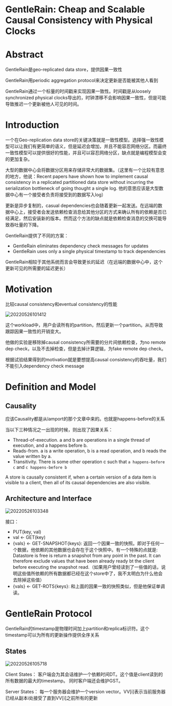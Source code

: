 # GentleRain: Cheap and Scalable Causal Consistency with Physical Clocks

# Abstract

GentleRain是geo-replicated data store，提供因果一致性

GentleRain用periodic aggregation protocol来决定更新是否能被其他人看到

GentleRain通过一个标量的时间戳来实现因果一致性。时间戳是从loosely synchronized physical clocks导出的，时钟漂移不会影响因果一致性，但是可能导致推迟一个更新被他人可见的时间。

# Introduction

一个在Geo-replication data store的关键决策就是一致性模型。选择强一致性模型可以让我们有更简单的语义，但是延迟会增加，并且不能容忍网络分区。而最终一致性模型可以提供很好的性能，并且可以容忍网络分区，缺点就是编程模型会变的更加复杂。

大型的数据中心会将数据分区用来存储非常大的数据集。（这里有一个比较有意思的地方，他说：Recent papers have shown how to implement causal consistency in a replicated partitioned data store without incurring the serialization bottleneck of going thought a single log. 他的意思应该是大型数据中心有一个接受者负责将接受到的数据写入log）

更新是异步复制的，casual dependencies也会随着更新一起发送。在远端的数据中心上，接受者会发送依赖检查消息给其他分区的方式来确认所有的依赖是否已经满足，然后安装新的版本。然而这个方法的缺点就是依赖检查消息的交换可能导致吞吐量的下降。

GentleRain提供了不同的方案：
* GentleRain eliminates dependency check messages for updates
* GentleRain uses only a single physical timestamp to track dependencies

GentleRain相较于其他系统而言会导致更长的延迟（在远端的数据中心中，这个更新可见的所需要的延迟更长）

# Motivation

比较causal consistency和eventual consistency的性能

![20220526101412](https://picsheep.oss-cn-beijing.aliyuncs.com/pic/20220526101412.png)

这个workload中，用户会读所有的partition，然后更新一个partition。从而导致跟踪因果一致性的开销变大。

他做的实验是移除掉causal consistency所需要的分片间依赖检查，为no remote dep check，以及不去掉检查，但是去掉计算逻辑，为fake remote dep check。

根据试验结果得到的motivation就是要想提高causal consistency的吞吐量，我们不能引入dependency check message

# Definition and Model

## Causality

应该Causality都是从lamport的那个文章中来的。也就是happens-before的关系

当以下三种情况之一出现的时候，则出现了因果关系：
* Thread-of-execution. a and b are operations in a single thread of execution, and a happens before b.
* Reads-from. a is a write operation, b is a read operation, and b reads the value written by a.
* Transitivity. There is some other operation c such that `a happens-before c` and `c happens-before b`

A store is causally consistent if, when a certain version of a data item is visible to a client, then all of its causal dependencies are also visible.

## Architecture and Interface

![20220526103348](https://picsheep.oss-cn-beijing.aliyuncs.com/pic/20220526103348.png)

接口：
* PUT(key, val)
* val <- GET(key)
* {vals} <- GET-SNAPSHOT{keys}: 返回一个因果一致的快照。即对于任何一个数据，他依赖的其他数据也会存在于这个快照中。有一个特殊的点就是: Datastore is free is return a snapshot from any point in the past. It can therefore exclude values that have been already ready bt the client before executing the snapshot read.（如果用户曾经读到了一些值的话，说明这些值所依赖的所有数据都已经在这个store中了，我不太明白为什么他会去除掉这些值）
* {vals} <- GET-ROTS{keys}: 和上面的因果一致的快照类似，但是他保证单调读。

# GentleRain Protocol

GentleRain的timestamp是物理时间加上partition和replica标识符。这个timestamp可以为所有的更新操作提供全序关系

## States

![20220526105718](https://picsheep.oss-cn-beijing.aliyuncs.com/pic/20220526105718.png)

Client States：
客户端会为其会话维护一个依赖时间DT。这个值是client读到的所有数据的最大的timestamp。
同时客户端还会维护GST。

Server States：
每一个服务器会维护一个version vector。VV[i]表示当前服务器已经从副本i处接受了直到VV[i]之前所有的更新


